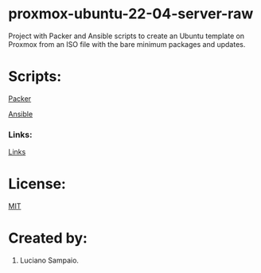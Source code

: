 # proxmox-ubuntu-22-04-server-raw
Project with Packer and Ansible scripts to create an Ubuntu template on Proxmox from an ISO file with the bare minimum packages and updates.

# Scripts:
[Packer](packer/ "Packer")

[Ansible](ansible/ "Ansible")

### Links:

[Links](links.md "Links")

# License:

[MIT](LICENSE "MIT License")

# Created by:

1. Luciano Sampaio.
